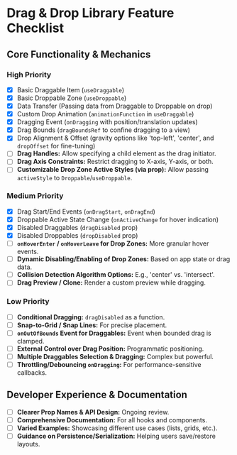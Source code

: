 # Drag & Drop Library Feature Checklist

## Core Functionality & Mechanics

### High Priority

- [x] Basic Draggable Item (`useDraggable`)
- [x] Basic Droppable Zone (`useDroppable`)
- [x] Data Transfer (Passing data from Draggable to Droppable on drop)
- [x] Custom Drop Animation (`animationFunction` in `useDraggable`)
- [x] Dragging Event (`onDragging` with position/translation updates)
- [x] Drag Bounds (`dragBoundsRef` to confine dragging to a view)
- [x] Drop Alignment & Offset (gravity options like 'top-left', 'center', and `dropOffset` for fine-tuning)
- [ ] **Drag Handles:** Allow specifying a child element as the drag initiator.
- [ ] **Drag Axis Constraints:** Restrict dragging to X-axis, Y-axis, or both.
- [ ] **Customizable Drop Zone Active Styles (via prop):** Allow passing `activeStyle` to `Droppable`/`useDroppable`.

### Medium Priority

- [x] Drag Start/End Events (`onDragStart`, `onDragEnd`)
- [x] Droppable Active State Change (`onActiveChange` for hover indication)
- [x] Disabled Draggables (`dragDisabled` prop)
- [x] Disabled Droppables (`dropDisabled` prop)
- [ ] **`onHoverEnter` / `onHoverLeave` for Drop Zones:** More granular hover events.
- [ ] **Dynamic Disabling/Enabling of Drop Zones:** Based on app state or drag data.
- [ ] **Collision Detection Algorithm Options:** E.g., 'center' vs. 'intersect'.
- [ ] **Drag Preview / Clone:** Render a custom preview while dragging.

### Low Priority

- [ ] **Conditional Dragging:** `dragDisabled` as a function.
- [ ] **Snap-to-Grid / Snap Lines:** For precise placement.
- [ ] **`onOutOfBounds` Event for Draggables:** Event when bounded drag is clamped.
- [ ] **External Control over Drag Position:** Programmatic positioning.
- [ ] **Multiple Draggables Selection & Dragging:** Complex but powerful.
- [ ] **Throttling/Debouncing `onDragging`:** For performance-sensitive callbacks.

## Developer Experience & Documentation

- [ ] **Clearer Prop Names & API Design:** Ongoing review.
- [ ] **Comprehensive Documentation:** For all hooks and components.
- [ ] **Varied Examples:** Showcasing different use cases (lists, grids, etc.).
- [ ] **Guidance on Persistence/Serialization:** Helping users save/restore layouts.
